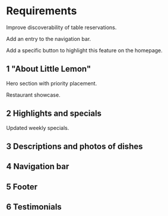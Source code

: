 # Requirements

Improve discoverability of table reservations.

Add an entry to the navigation bar.

Add a specific button to highlight this feature on the homepage.


## 1 "About Little Lemon"

Hero section with priority placement.

Restaurant showcase.


## 2 Highlights and specials

Updated weekly specials.


## 3 Descriptions and photos of dishes

## 4 Navigation bar

## 5 Footer

## 6 Testimonials

